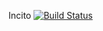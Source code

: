 Incito [![Build Status](https://travis-ci.org/shopgun/incito-browser.svg?branch=develop)](https://travis-ci.org/shopgun/incito-browser)